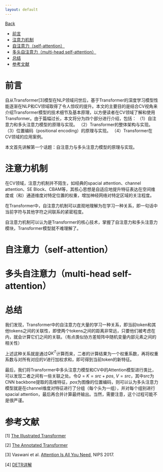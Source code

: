 ```yaml
---
layout: default
---
```


[Back](index.md)

- [前言](#前言)
- [注意力机制](#注意力机制)
- [自注意力（self-attention）](#自注意力self-attention)
- [多头自注意力（multi-head self-attention）](#多头自注意力multi-head-self-attention)
- [总结](#总结)
- [参考文献](#参考文献)

# 前言
自从Transformer[3]模型在NLP领域问世后，基于Transformer的深度学习模型性能逐渐在NLP和CV领域取得了令人惊叹的提升。本文的主要目的是结合CV视角来介绍Transformer模型的技术细节及基本原理，以方便读者在CV领域了解和使用Transformer。由于篇幅过长，本文将分为四个部分进行介绍，包括：
（1）自注意力和多头注意力模型的原理与实现。
（2）Transformer的整体架构与实现。
（3）位置编码（positional encoding）的原理与实现。
（4）Transformer在CV领域的应用案例。

本文首先讲解第一个话题：自注意力与多头注意力模型的原理与实现。

# 注意力机制
在CV领域，注意力机制并不陌生，如经典的spacial attention、channel attention、SE Block、CBAM等，其核心思想是自适应地提升特征表达在空间维度或（和）通道维度对特定位置的权重，增加神经网络对特定区域的关注程度。

在Transformer中，自注意力机制可以直观地理解为在学习一种关系，即一句话中当前字符与其他字符之间联系的紧密程度。

自注意力机制可以认为是Transformer的核心技术，掌握了自注意力和多头注意力模块，Transformer模型就不难理解了。

# 自注意力（self-attention）


# 多头自注意力（multi-head self-attention）
# 总结
我们发现，Transformer中的自注意力在大量的学习一种关系，即当前token和其他tokens之间的关联性，即使两个tokens之间的距离非常远，只要他们被考虑在内，就会计算它们之间的关联。（有点类似协方差矩阵中随机变量内部元素之间的相关性）

上述这种关系就是通过$QK^T$计算而来，二者的计算结果为一个权重系数，再将权重系数与对所有对应的$V$进行加权求和，即可得到当前token的新特征。

最后，我们将Transformer中多头注意力模型和CV中的Attention模型进行类比，可以发现二者之间有一些关联之处。令$Q=K=src+pos$, $V=src$，其中$src$为CNN backbone提取的高维特征，$pos$为图像的位置编码，则可以认为多头注意力模型就是在channel维度对特征进行了分组（每个头为一组），并对每个组别进行spacial attention，最后再合并计算最终输出。当然，需要注意，这个过程可能不是很严谨。


# 参考文献
[1] [The Illustrated Transformer](https://jalammar.github.io/illustrated-transformer/)

[2] [The Annotated Transformer](http://nlp.seas.harvard.edu/2018/04/03/attention.html)

[3] Vaswani et al. [Attention Is All You Need](https://arxiv.org/abs/1706.03762), NIPS 2017.

[4] [DETR详解](https://zhuanlan.zhihu.com/p/386579206)